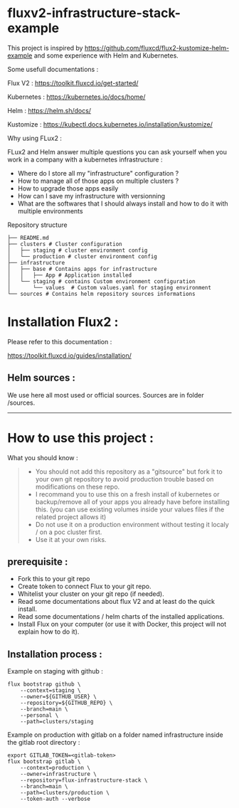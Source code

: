 # fluxv2-infrastructure-stack-example

This project is inspired by https://github.com/fluxcd/flux2-kustomize-helm-example and some experience with Helm and Kubernetes.

Some usefull documentations : 

Flux V2 : https://toolkit.fluxcd.io/get-started/

Kubernetes : https://kubernetes.io/docs/home/

Helm : https://helm.sh/docs/

Kustomize : https://kubectl.docs.kubernetes.io/installation/kustomize/


Why using FLux2  : 

FLux2 and Helm answer multiple questions you can ask yourself when you work in a company with a kubernetes infrastructure : 
- Where do I store all my "infrastructure" configuration ? 
- How to manage all of those apps on multiple clusters ? 
- How to upgrade those apps easily 
- How can I save my infrastructure with versionning 
- What are the softwares that I should always install and how to do it with multiple environments


Repository structure

```
├── README.md
├── clusters # Cluster configuration 
│   ├── staging # cluster environment config
│   └── production # cluster environment config
├── infrastructure
│   ├── base # Contains apps for infrastructure
│   │   ├── App # Application installed
│   └── staging # contains Custom environment configuration
│       └── values  # Custom values.yaml for staging environment
└── sources # Contains helm repository sources informations
```


# Installation Flux2 : 

Please refer to this documentation :

https://toolkit.fluxcd.io/guides/installation/



## Helm sources : 

We use here all most used or official sources.
Sources are in folder /sources.



--- 

# How to use this project : 

What you should know : 

> - You should not add this repository as a "gitsource" but fork it to your own git repository to avoid production trouble based on modifications on these repo.
> - I recommand you to use this on a fresh install of kubernetes or backup/remove all of your apps you already have before installing this. (you can use existing volumes inside your values files if the related project allows it)
> - Do not use it on a production environment without testing it localy / on a poc cluster first.
> - Use it at your own risks.

## prerequisite : 

- Fork this to your git repo
- Create token to connect Flux to your git repo.
- Whitelist your cluster on your git repo (if needed).
- Read some documentations about flux V2 and at least do the quick install.
- Read some documentations / helm charts of the installed applications.
- Install Flux on your computer (or use it with Docker, this project will not explain how to do it).

## Installation process : 

Example on staging with github : 

```
flux bootstrap github \
    --context=staging \
    --owner=${GITHUB_USER} \
    --repository=${GITHUB_REPO} \
    --branch=main \
    --personal \
    --path=clusters/staging
```

Example on production with gitlab on a folder named infrastructure inside the gitlab root directory : 

```
export GITLAB_TOKEN=<gitlab-token>
flux bootstrap gitlab \
    --context=production \
    --owner=infrastructure \
    --repository=flux-infrastructure-stack \
    --branch=main \
    --path=clusters/production \
    --token-auth --verbose
```